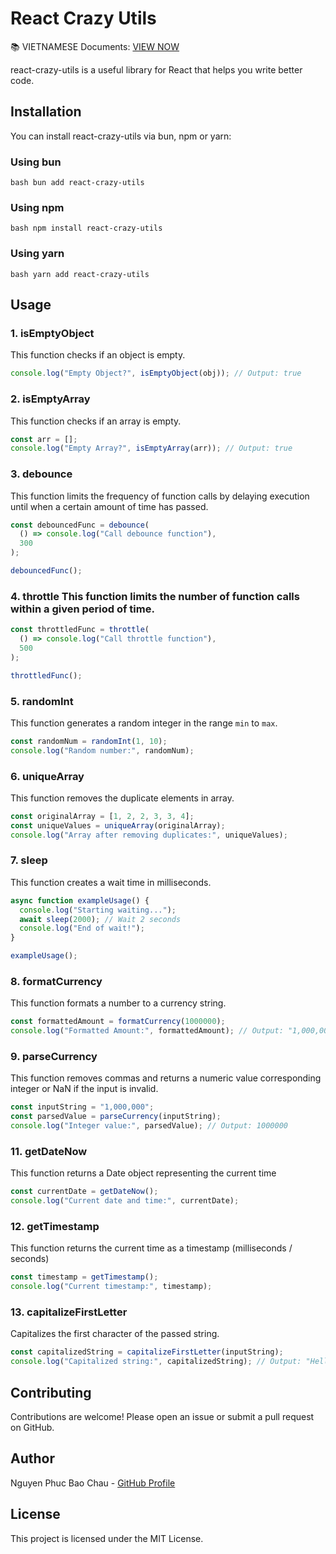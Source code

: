 # React Crazy Utils

📚 VIETNAMESE Documents: [VIEW NOW](https://thatthuvi.com/lap-trinh/react-crazy-utils)

react-crazy-utils is a useful library for React that helps you write better code.

## Installation

You can install react-crazy-utils via bun, npm or yarn:

### Using bun

`bash bun add react-crazy-utils`

### Using npm

`bash npm install react-crazy-utils`

### Using yarn

`bash yarn add react-crazy-utils`

## Usage

### 1. isEmptyObject

This function checks if an object is empty.

```typescript const obj = {};
console.log("Empty Object?", isEmptyObject(obj)); // Output: true
```

### 2. isEmptyArray

This function checks if an array is empty.

```typescript
const arr = [];
console.log("Empty Array?", isEmptyArray(arr)); // Output: true
```

### 3. debounce

This function limits the frequency of function calls by delaying execution until when a certain amount of time has passed.

```typescript
const debouncedFunc = debounce(
  () => console.log("Call debounce function"),
  300
);

debouncedFunc();
```

### 4. throttle This function limits the number of function calls within a given period of time.

```typescript
const throttledFunc = throttle(
  () => console.log("Call throttle function"),
  500
);

throttledFunc();
```

### 5. randomInt

This function generates a random integer in the range `min` to `max`.

```typescript
const randomNum = randomInt(1, 10);
console.log("Random number:", randomNum);
```

### 6. uniqueArray

This function removes the duplicate elements in array.

```typescript
const originalArray = [1, 2, 2, 3, 3, 4];
const uniqueValues = uniqueArray(originalArray);
console.log("Array after removing duplicates:", uniqueValues);
```

### 7. sleep

This function creates a wait time in milliseconds.

```typescript
async function exampleUsage() {
  console.log("Starting waiting...");
  await sleep(2000); // Wait 2 seconds
  console.log("End of wait!");
}

exampleUsage();
```

### 8. formatCurrency

This function formats a number to a currency string.

```typescript
const formattedAmount = formatCurrency(1000000);
console.log("Formatted Amount:", formattedAmount); // Output: "1,000,000"
```

### 9. parseCurrency

This function removes commas and returns a numeric value corresponding integer or NaN if the input is invalid.

```typescript
const inputString = "1,000,000";
const parsedValue = parseCurrency(inputString);
console.log("Integer value:", parsedValue); // Output: 1000000
```

### 11. getDateNow

This function returns a Date object representing the current time

```typescript
const currentDate = getDateNow();
console.log("Current date and time:", currentDate);
```

### 12. getTimestamp

This function returns the current time as a timestamp (milliseconds / seconds)

```typescript
const timestamp = getTimestamp();
console.log("Current timestamp:", timestamp);
```

### 13. capitalizeFirstLetter

Capitalizes the first character of the passed string.

```typescript const inputString = "hello, world!";
const capitalizedString = capitalizeFirstLetter(inputString);
console.log("Capitalized string:", capitalizedString); // Output: "Hello, world!"
```

## Contributing

Contributions are welcome! Please open an issue or submit a pull request on GitHub.

## Author

Nguyen Phuc Bao Chau - [GitHub Profile](https://github.com/chaudev)

## License

This project is licensed under the MIT License.
